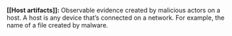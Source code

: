 **[[Host artifacts]]:** Observable evidence created by malicious actors on a host. A host is any device that’s connected on a network. For example, the name of a file created by malware.